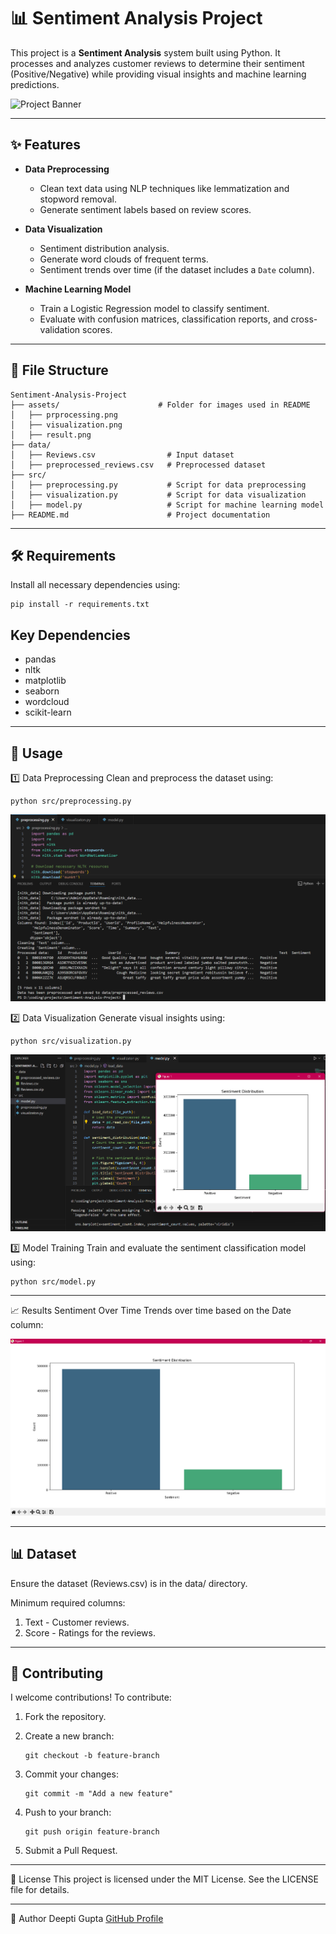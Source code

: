 # 📊 Sentiment Analysis Project  
This project is a **Sentiment Analysis** system built using Python. It processes and analyzes customer reviews to determine their sentiment (Positive/Negative) while providing visual insights and machine learning predictions.  

![Project Banner](https://i2.wp.com/thecleverprogrammer.com/wp-content/uploads/2020/06/Untitled-62.png?fit=580%2C326&ssl=1)

---

## ✨ Features  

- **Data Preprocessing**  
  - Clean text data using NLP techniques like lemmatization and stopword removal.  
  - Generate sentiment labels based on review scores.  

- **Data Visualization**  
  - Sentiment distribution analysis.  
  - Generate word clouds of frequent terms.  
  - Sentiment trends over time (if the dataset includes a `Date` column).  

- **Machine Learning Model**  
  - Train a Logistic Regression model to classify sentiment.  
  - Evaluate with confusion matrices, classification reports, and cross-validation scores.  

---

## 📂 File Structure  

```
Sentiment-Analysis-Project
├── assets/                      # Folder for images used in README  
│   ├── prprocessing.png  
│   ├── visualization.png  
│   ├── result.png  
├── data/  
│   ├── Reviews.csv                # Input dataset  
│   ├── preprocessed_reviews.csv   # Preprocessed dataset  
├── src/  
│   ├── preprocessing.py           # Script for data preprocessing  
│   ├── visualization.py           # Script for data visualization  
│   ├── model.py                   # Script for machine learning model  
├── README.md                      # Project documentation  
```

---

## 🛠️ Requirements
Install all necessary dependencies using:
```
pip install -r requirements.txt
```

## Key Dependencies
- pandas
- nltk
- matplotlib
- seaborn
- wordcloud
- scikit-learn

---

## 🚀 Usage

1️⃣ Data Preprocessing
Clean and preprocess the dataset using:
```
python src/preprocessing.py
```

![Preprocessing](https://github.com/Deeptig9138/Sentiment-Analysis-Project/blob/main/assets/preprocessing.png)

2️⃣ Data Visualization
Generate visual insights using:
```
python src/visualization.py
```

![Visualization](https://github.com/Deeptig9138/Sentiment-Analysis-Project/blob/main/assets/visualization.png)

3️⃣ Model Training
Train and evaluate the sentiment classification model using:
```
python src/model.py
```

---

📈 Results
Sentiment Over Time
Trends over time based on the Date column:

![Result](https://github.com/Deeptig9138/Sentiment-Analysis-Project/blob/main/assets/result.png)

---

## 📊 Dataset
Ensure the dataset (Reviews.csv) is in the data/ directory.

Minimum required columns:
1) Text - Customer reviews.
2) Score - Ratings for the reviews.

---

## 🤝 Contributing
I welcome contributions! To contribute:

1) Fork the repository.
   
2) Create a new branch:
   ```
   git checkout -b feature-branch
   ```
   
3) Commit your changes:
   ```
   git commit -m "Add a new feature"
   ```
   
4) Push to your branch:
   ```
   git push origin feature-branch
   ```
   
5) Submit a Pull Request.

---

📜 License
This project is licensed under the MIT License. See the LICENSE file for details.

---

👤 Author
Deepti Gupta
[GitHub Profile](https://github.com/Deeptig9138)
